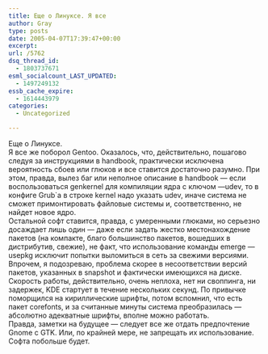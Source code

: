 ```yaml
---
title: Еще о Линуксе. Я все
author: Gray
type: posts
date: 2005-04-07T17:39:47+00:00
excerpt:
url: /5762
dsq_thread_id:
  - 1803737671
esml_socialcount_LAST_UPDATED:
  - 1497249132
essb_cache_expire:
  - 1614443979
categories:
  - Uncategorized

---
```








Еще о Линуксе.  
Я все же поборол Gentoo. Оказалось, что, действительно, пошагово следуя за инструкциями в handbook, практически исключена вероятность сбоев или глюков и все ставится достаточно разумно. При этом, правда, вылез баг или неполное описание в handbook &#8212; если воспользоваться genkernel для компиляции ядра с ключом &#8212;udev, то в конфиге Grub\`а в строке kernel надо указать udev, иначе система не сможет примонтировать файловые системы и, соответственно, не найдет новое ядро.  
Остальной софт ставится, правда, с умеренными глюками, но серьезно досаждает лишь один &#8212; даже если задать жестко местонахождение пакетов (на компакте, благо большинство пакетов, вошедших в дистрибутив, свежие), не факт, что использование команды emerge &#8212;usepkg исключит попытки выломиться в сеть за свежими версиями. Впрочем, я подозреваю, проблема скорее в несоответствии версий пакетов, указанных в snapshot и фактически имеющихся на диске.  
Скорость работы, действительно, очень неплоха, нет ни своппинга, ни задержек, KDE стартует в течение нескольких секунд. По привычке поморщился на кириллические шрифты, потом вспомнил, что есть пакет corefonts, и за считанные минуты система преобразилась &#8212; абсолютно адекватные шрифты, вполне можно работать.  
Правда, заметки на будущее &#8212; следует все же отдать предпочтение Gnome с GTK. Или, по крайней мере, не запрещать их использование. Софта побольше будет.